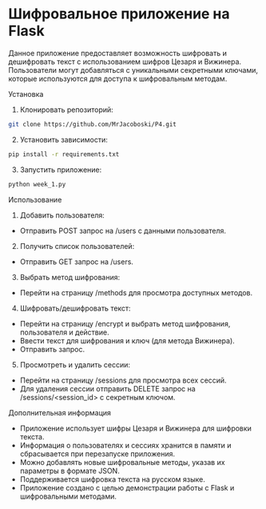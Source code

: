 # Шифровальное приложение на Flask
Данное приложение предоставляет возможность шифровать и дешифровать текст с использованием шифров Цезаря и Вижинера. Пользователи могут добавляться с уникальными секретными ключами, которые используются для доступа к шифровальным методам.

Установка

1. Клонировать репозиторий:
````bash
git clone https://github.com/MrJacoboski/P4.git
````
2. Установить зависимости:
````bash
pip install -r requirements.txt
````
3. Запустить приложение:
````bash
python week_1.py
````
Использование
1. Добавить пользователя: 
- Отправить POST запрос на /users с данными пользователя.
2. Получить список пользователей: 
- Отправить GET запрос на /users.
3. Выбрать метод шифрования: 
- Перейти на страницу /methods для просмотра доступных методов.
4. Шифровать/дешифровать текст: 
- Перейти на страницу /encrypt и выбрать метод шифрования, пользователя и действие. 
- Ввести текст для шифрования и ключ (для метода Вижинера). 
- Отправить запрос.
5. Просмотреть и удалить сессии: 
- Перейти на страницу /sessions для просмотра всех сессий.
- Для удаления сессии отправить DELETE запрос на /sessions/<session_id> с секретным ключом.

Дополнительная информация
- Приложение использует шифры Цезаря и Вижинера для шифровки текста.
- Информация о пользователях и сессиях хранится в памяти и сбрасывается при перезапуске приложения.
- Можно добавлять новые шифровальные методы, указав их параметры в формате JSON.
- Поддерживается шифровка текста на русском языке.
- Приложение создано с целью демонстрации работы с Flask и шифровальными методами.
